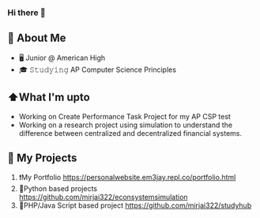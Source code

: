 ### Hi there 👋

<!--
**mirjai322/mirjai322** is a ✨ _special_ ✨ repository because its `README.md` (this file) appears on your GitHub profile.

Here are some ideas to get you started:

- 🔭 I’m currently working on ...
- 🌱 I’m currently learning ...
- 👯 I’m looking to collaborate on ...
- 🤔 I’m looking for help with ...
- 💬 Ask me about ...
- 📫 How to reach me: ...
- 😄 Pronouns: ...
- ⚡ Fun fact: ...
-->
## :book: About Me
- 🖥 Junior @ American High 
- 🎓 𝚂𝚝𝚞𝚍𝚢𝚒𝚗𝚐 AP Computer Science Principles

## ⬆What I'm upto
- Working on Create Performance Task Project for my AP CSP test 
- Working on a research project using simulation to understand the difference between centralized and decentralized financial systems. 

## 🔔 My Projects
<!--START_SECTION:activity-->
1. ❗️My Portfolio https://personalwebsite.em3jay.repl.co/portfolio.html
2. 🎉Python based projects https://github.com/mirjai322/econsystemsimulation 
3. 💪PHP/Java Script based project   https://github.com/mirjai322/studyhub

<!--END_SECTION:activity-->
